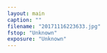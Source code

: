 ```yaml
---
layout: main
caption: ""
filename: "20171116223633.jpg"
fstop: "Unknown"
exposure: "Unknown"
---
```

